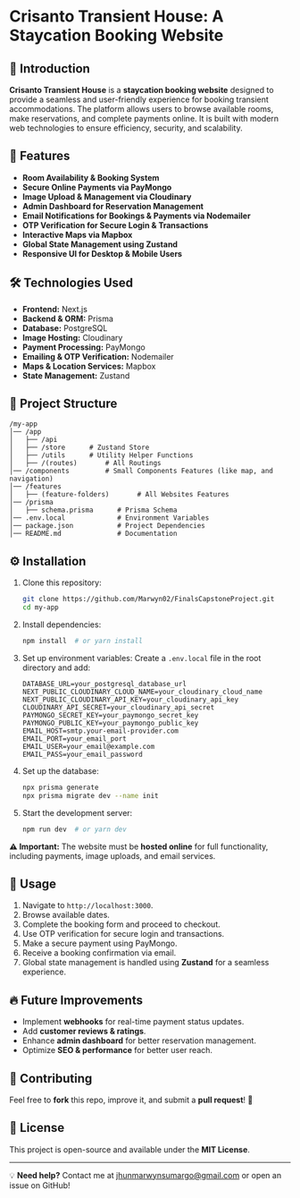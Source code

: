 # Crisanto Transient House: A Staycation Booking Website

## 🚀 Introduction

**Crisanto Transient House** is a **staycation booking website** designed to provide a seamless and user-friendly experience for booking transient accommodations. The platform allows users to browse available rooms, make reservations, and complete payments online. It is built with modern web technologies to ensure efficiency, security, and scalability.

## 📌 Features

- **Room Availability & Booking System**
- **Secure Online Payments via PayMongo**
- **Image Upload & Management via Cloudinary**
- **Admin Dashboard for Reservation Management**
- **Email Notifications for Bookings & Payments via Nodemailer**
- **OTP Verification for Secure Login & Transactions**
- **Interactive Maps via Mapbox**
- **Global State Management using Zustand**
- **Responsive UI for Desktop & Mobile Users**

## 🛠 Technologies Used

- **Frontend:** Next.js
- **Backend & ORM:** Prisma
- **Database:** PostgreSQL
- **Image Hosting:** Cloudinary
- **Payment Processing:** PayMongo
- **Emailing & OTP Verification:** Nodemailer
- **Maps & Location Services:** Mapbox
- **State Management:** Zustand

## 📂 Project Structure

```
/my-app
│── /app
│   ├── /api
│   ├── /store      # Zustand Store
│   ├── /utils      # Utility Helper Functions
│   ├── /(routes)       # All Routings
│── /components         # Small Components Features (like map, and navigation)
│── /features
│   ├── (feature-folders)       # All Websites Features
│── /prisma
│   ├── schema.prisma      # Prisma Schema
│── .env.local             # Environment Variables
│── package.json           # Project Dependencies
│── README.md              # Documentation
```

## ⚙️ Installation

1. Clone this repository:

   ```sh
   git clone https://github.com/Marwyn02/FinalsCapstoneProject.git
   cd my-app
   ```

2. Install dependencies:

   ```sh
   npm install  # or yarn install
   ```

3. Set up environment variables:
   Create a `.env.local` file in the root directory and add:

   ```env
   DATABASE_URL=your_postgresql_database_url
   NEXT_PUBLIC_CLOUDINARY_CLOUD_NAME=your_cloudinary_cloud_name
   NEXT_PUBLIC_CLOUDINARY_API_KEY=your_cloudinary_api_key
   CLOUDINARY_API_SECRET=your_cloudinary_api_secret
   PAYMONGO_SECRET_KEY=your_paymongo_secret_key
   PAYMONGO_PUBLIC_KEY=your_paymongo_public_key
   EMAIL_HOST=smtp.your-email-provider.com
   EMAIL_PORT=your_email_port
   EMAIL_USER=your_email@example.com
   EMAIL_PASS=your_email_password
   ```

4. Set up the database:

   ```sh
   npx prisma generate
   npx prisma migrate dev --name init
   ```

5. Start the development server:
   ```sh
   npm run dev  # or yarn dev
   ```

**⚠️ Important:** The website must be **hosted online** for full functionality, including payments, image uploads, and email services.

## 🔧 Usage

1. Navigate to `http://localhost:3000`.
2. Browse available dates.
3. Complete the booking form and proceed to checkout.
4. Use OTP verification for secure login and transactions.
5. Make a secure payment using PayMongo.
6. Receive a booking confirmation via email.
7. Global state management is handled using **Zustand** for a seamless experience.

## 🔥 Future Improvements

- Implement **webhooks** for real-time payment status updates.
- Add **customer reviews & ratings**.
- Enhance **admin dashboard** for better reservation management.
- Optimize **SEO & performance** for better user reach.

## 🤝 Contributing

Feel free to **fork** this repo, improve it, and submit a **pull request**! 🚀

## 📝 License

This project is open-source and available under the **MIT License**.

---

💡 **Need help?** Contact me at jhunmarwynsumargo@gmail.com or open an issue on GitHub!
